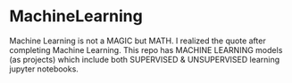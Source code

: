 # MachineLearning
Machine Learning is not a MAGIC but MATH.
I realized the quote after completing Machine Learning.
This repo has MACHINE LEARNING models (as projects) which include both SUPERVISED & UNSUPERVISED learning jupyter notebooks.
